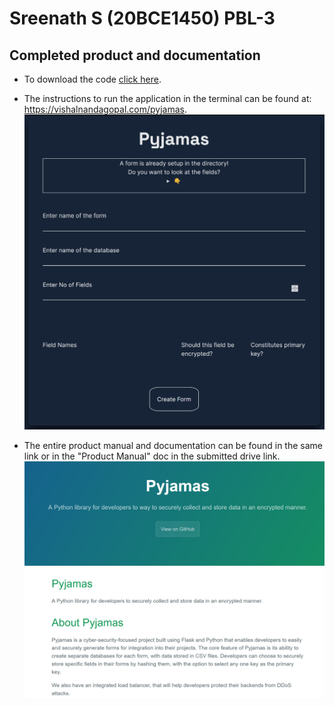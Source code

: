 # Sreenath S (20BCE1450) PBL-3

## **Completed product and documentation**

- To download the code [click here](https://github.com/vishalnandagopal/pyjamas/archive/refs/heads/master.zip).

- The instructions to run the application in the terminal can be found at: https://vishalnandagopal.com/pyjamas.
![Config website](./images/config%20website.jpg)

- The entire product manual and documentation can be found in the same link or in the "Product Manual" doc in the submitted drive link.
![Documentation website](./images/documentation%20screenshot.jpg)
